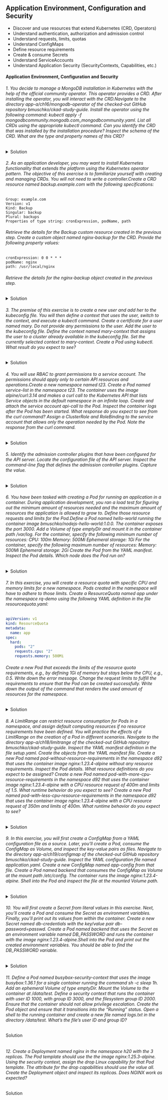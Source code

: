 ## Application Environment, Configuration and Security
- Discover and use resources that extend Kubernetes (CRD, Operators)
- Understand authentication, authorization and admission control
- Understand requests, limits, quotas 
- Understand ConfigMaps 
- Define resource requirements
- Create & consume Secrets
- Understand ServiceAccounts
- Understand Application Security (SecurityContexts, Capabilities, etc.)

#### Application Environment, Configuration and Security

###### 1. You decide to manage a MongoDB installation in Kubernetes with the help of the official community operator. This operator provides a CRD. After installing the operator, you will interact with the CRD.Navigate to the directory app-a/ch16/mongodb-operator of the checked-out GitHub repository bmuschko/ckad-study-guide. Install the operator using the following command: kubectl apply -f mongodbcommunity.mongodb.com_mongodb​community.yaml. List all CRDs using the appropriate kubectl command. Can you identify the CRD that was installed by the installation procedure? Inspect the schema of the CRD. What are the type and property names of this CRD?
<details>
<summary> Solution</summary>

```

```
</details>

###### 2. As an application developer, you may want to install Kubernetes functionality that extends the platform using the Kubernetes operator pattern. The objective of this exercise is to familiarize yourself with creating and managing CRDs. You will not need to write a controller.Create a CRD resource named backup.example.com with the following specifications: 
```
Group: example.com
Version: v1
Kind: Backup
Singular: backup
Plural: backups
Properties of type string: cronExpression, podName, path
```
###### Retrieve the details for the Backup custom resource created in the previous step. Create a custom object named nginx-backup for the CRD. Provide the following property values:
```
cronExpression: 0 0 * * * 
podName: nginx 
path: /usr/local/nginx 
```
###### Retrieve the details for the nginx-backup object created in the previous step.
<details>
<summary> Solution</summary>

```

```
</details>

###### 3. The premise of this exercise is to create a new user and add her to the kubeconfig file. You will then define a context that uses the user, switch to the context, and execute a kubectl command. Create a certificate for a user named mary. Do not provide any permissions to the user. Add the user to the kubeconfig file. Define the context named mary-context that assigns the user to a cluster already available in the kubeconfig file. Set the currently selected context to mary-context. Create a Pod using kubectl. What result do you expect to see?
<details>
<summary> Solution</summary>

```

```
</details>

###### 4. You will use RBAC to grant permissions to a service account. The permissions should apply only to certain API resources and operations.Create a new namespace named t23. Create a Pod named service-list in the namespace t23. The container uses the image alpine/curl:3.14 and makes a curl call to the Kubernetes API that lists Service objects in the default namespace in an infinite loop. Create and attach the service account api-call to the Pod. Inspect the container logs after the Pod has been started. What response do you expect to see from the curl command? Assign a ClusterRole and RoleBinding to the service account that allows only the operation needed by the Pod. Note the response from the curl command.
<details>
<summary> Solution</summary>

```

```
</details>

###### 5. Identify the admission controller plugins that have been configured for the API server. Locate the configuration file of the API server. Inspect the command-line flag that defines the admission controller plugins. Capture the value.
<details>
<summary> Solution</summary>

```

```
</details>

###### 6. You have been tasked with creating a Pod for running an application in a container. During application development, you ran a load test for figuring out the minimum amount of resources needed and the maximum amount of resources the application is allowed to grow to. Define those resource requests and limits for the Pod.Define a Pod named hello-world running the container image bmuschko/nodejs-hello-world:1.0.0. The container exposes the port 3000. Add a Volume of type emptyDir and mount it in the container path /var/log. For the container, specify the following minimum number of resources: CPU: 100m Memory: 500Mi Ephemeral storage: 1Gi For the container, specify the following maximum number of resources: Memory: 500Mi Ephemeral storage: 2Gi Create the Pod from the YAML manifest. Inspect the Pod details. Which node does the Pod run on?
<details>
<summary> Solution</summary>

```

```
</details>

###### 7. In this exercise, you will create a resource quota with specific CPU and memory limits for a new namespace. Pods created in the namespace will have to adhere to those limits. Create a ResourceQuota named app under the namespace rq-demo using the following YAML definition in the file resourcequota.yaml:
```YAML
apiVersion: v1
kind: ResourceQuota
metadata:
  name: app
spec:
  hard:
    pods: "2"
    requests.cpu: "2"
    requests.memory: 500Mi
```
###### Create a new Pod that exceeds the limits of the resource quota requirements, e.g., by defining 1Gi of memory but stays below the CPU, e.g., 0.5. Write down the error message. Change the request limits to fulfill the requirements to ensure that the Pod can be created successfully. Write down the output of the command that renders the used amount of resources for the namespace.
<details>
<summary> Solution</summary>

```

```
</details>

###### 8. A LimitRange can restrict resource consumption for Pods in a namespace, and assign default computing resources if no resource requirements have been defined. You will practice the effects of a LimitRange on the creation of a Pod in different scenarios. Navigate to the directory app-a/ch18/limitrange of the checked-out GitHub repository bmuschko/ckad-study-guide. Inspect the YAML manifest definition in the file setup.yaml. Create the objects from the YAML manifest file. Create a new Pod named pod-without-resource-requirements in the namespace d92 that uses the container image nginx:1.23.4-alpine without any resource requirements. Inspect the Pod details. What resource definitions do you expect to be assigned? Create a new Pod named pod-with-more-cpu-resource-requirements in the namespace d92 that uses the container image nginx:1.23.4-alpine with a CPU resource request of 400m and limits of 1.5. What runtime behavior do you expect to see? Create a new Pod named pod-with-less-cpu-resource-requirements in the namespace d92 that uses the container image nginx:1.23.4-alpine with a CPU resource request of 350m and limits of 400m. What runtime behavior do you expect to see?
<details>
<summary> Solution</summary>

```

```
</details>

###### 9. In this exercise, you will first create a ConfigMap from a YAML configuration file as a source. Later, you’ll create a Pod, consume the ConfigMap as Volume, and inspect the key-value pairs as files. Navigate to the directory app-a/ch19/configmap of the checked-out GitHub repository bmuschko/ckad-study-guide. Inspect the YAML configuration file named application.yaml. Create a new ConfigMap named app-config from that file. Create a Pod named backend that consumes the ConfigMap as Volume at the mount path /etc/config. The container runs the image nginx:1.23.4-alpine. Shell into the Pod and inspect the file at the mounted Volume path.
<details>
<summary> Solution</summary>

```

```
</details>

###### 10. You will first create a Secret from literal values in this exercise. Next, you’ll create a Pod and consume the Secret as environment variables. Finally, you’ll print out its values from within the container. Create a new Secret named db-credentials with the key/value pair db-password=passwd. Create a Pod named backend that uses the Secret as an environment variable named DB_PASSWORD and runs the container with the image nginx:1.23.4-alpine.Shell into the Pod and print out the created environment variables. You should be able to find the DB_PASSWORD variable.
<details>
<summary> Solution</summary>

```

```
</details>

###### 11. Define a Pod named busybox-security-context that uses the image busybox:1.36.1 for a single container running the command sh -c sleep 1h. Add an ephemeral Volume of type emptyDir. Mount the Volume to the container at /data/test. Define a security context that runs the container with user ID 1000, with group ID 3000, and the filesystem group ID 2000. Ensure that the container should not allow privilege escalation. Create the Pod object and ensure that it transitions into the “Running” status. Open a shell to the running container and create a new file named logs.txt in the directory /data/test. What’s the file’s user ID and group ID?
<summary> Solution</summary>

```

```
</details>

###### 12. Create a Deployment named nginx in the namespace h20 with the 3 replicas. The Pod template should use the the image nginx:1.25.3-alpine. Using the security context, assign the drop Linux capability for that Pod template. The attribute for the drop capabilities should use the value all. Create the Deployment object and inspect its replicas. Does NGINX work as expected?
<summary> Solution</summary>

```

```
</details>







